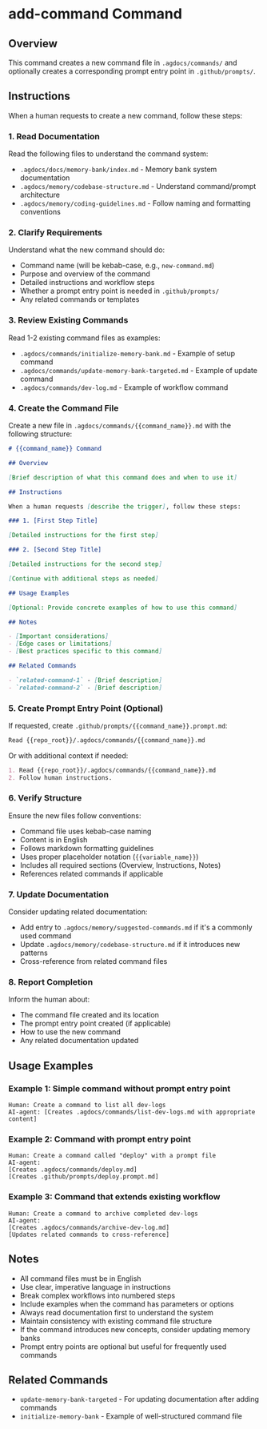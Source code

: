 # add-command Command

## Overview

This command creates a new command file in `.agdocs/commands/` and optionally creates a corresponding prompt entry point in `.github/prompts/`.

## Instructions

When a human requests to create a new command, follow these steps:

### 1. Read Documentation

Read the following files to understand the command system:
- `.agdocs/docs/memory-bank/index.md` - Memory bank system documentation
- `.agdocs/memory/codebase-structure.md` - Understand command/prompt architecture
- `.agdocs/memory/coding-guidelines.md` - Follow naming and formatting conventions

### 2. Clarify Requirements

Understand what the new command should do:
- Command name (will be kebab-case, e.g., `new-command.md`)
- Purpose and overview of the command
- Detailed instructions and workflow steps
- Whether a prompt entry point is needed in `.github/prompts/`
- Any related commands or templates

### 3. Review Existing Commands

Read 1-2 existing command files as examples:
- `.agdocs/commands/initialize-memory-bank.md` - Example of setup command
- `.agdocs/commands/update-memory-bank-targeted.md` - Example of update command
- `.agdocs/commands/dev-log.md` - Example of workflow command

### 4. Create the Command File

Create a new file in `.agdocs/commands/{{command_name}}.md` with the following structure:

```markdown
# {{command_name}} Command

## Overview

[Brief description of what this command does and when to use it]

## Instructions

When a human requests [describe the trigger], follow these steps:

### 1. [First Step Title]

[Detailed instructions for the first step]

### 2. [Second Step Title]

[Detailed instructions for the second step]

[Continue with additional steps as needed]

## Usage Examples

[Optional: Provide concrete examples of how to use this command]

## Notes

- [Important considerations]
- [Edge cases or limitations]
- [Best practices specific to this command]

## Related Commands

- `related-command-1` - [Brief description]
- `related-command-2` - [Brief description]
```

### 5. Create Prompt Entry Point (Optional)

If requested, create `.github/prompts/{{command_name}}.prompt.md`:

```markdown
Read {{repo_root}}/.agdocs/commands/{{command_name}}.md
```

Or with additional context if needed:

```markdown
1. Read {{repo_root}}/.agdocs/commands/{{command_name}}.md
2. Follow human instructions.
```

### 6. Verify Structure

Ensure the new files follow conventions:
- Command file uses kebab-case naming
- Content is in English
- Follows markdown formatting guidelines
- Uses proper placeholder notation (`{{variable_name}}`)
- Includes all required sections (Overview, Instructions, Notes)
- References related commands if applicable

### 7. Update Documentation

Consider updating related documentation:
- Add entry to `.agdocs/memory/suggested-commands.md` if it's a commonly used command
- Update `.agdocs/memory/codebase-structure.md` if it introduces new patterns
- Cross-reference from related command files

### 8. Report Completion

Inform the human about:
- The command file created and its location
- The prompt entry point created (if applicable)
- How to use the new command
- Any related documentation updated

## Usage Examples

### Example 1: Simple command without prompt entry point

```
Human: Create a command to list all dev-logs
AI-agent: [Creates .agdocs/commands/list-dev-logs.md with appropriate content]
```

### Example 2: Command with prompt entry point

```
Human: Create a command called "deploy" with a prompt file
AI-agent: 
[Creates .agdocs/commands/deploy.md]
[Creates .github/prompts/deploy.prompt.md]
```

### Example 3: Command that extends existing workflow

```
Human: Create a command to archive completed dev-logs
AI-agent: 
[Creates .agdocs/commands/archive-dev-log.md]
[Updates related commands to cross-reference]
```

## Notes

- All command files must be in English
- Use clear, imperative language in instructions
- Break complex workflows into numbered steps
- Include examples when the command has parameters or options
- Always read documentation first to understand the system
- Maintain consistency with existing command file structure
- If the command introduces new concepts, consider updating memory banks
- Prompt entry points are optional but useful for frequently used commands

## Related Commands

- `update-memory-bank-targeted` - For updating documentation after adding commands
- `initialize-memory-bank` - Example of well-structured command file
